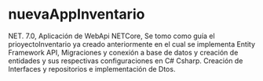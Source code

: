 # nuevaAppInventario
NET. 7.0, Aplicación de WebApi NETCore, Se tomo como guía el prioyectoInventario ya creado anteriormente en el cual se implementa Entity Framework API, Migraciones y conexión a base de datos y creación de entidades y sus respectivas configuraciones en C# Csharp. Creación de Interfaces y repositorios e implementación de Dtos.
